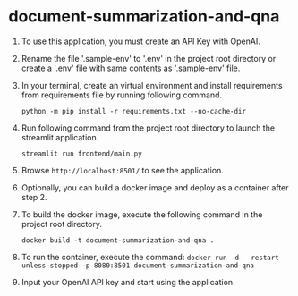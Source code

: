 # document-summarization-and-qna

1. To use this application, you must create an API Key with OpenAI.

2. Rename the file '.sample-env' to '.env' in the project root directory or create a '.env' file with same contents as '.sample-env' file.
    
3. In your terminal, create an virtual environment and install requirements from requirements file by running following command.

   `python -m pip install -r requirements.txt --no-cache-dir`

4. Run following command from the project root directory to launch the streamlit application.

   `streamlit run frontend/main.py`

5. Browse `http://localhost:8501/` to see the application.

6. Optionally, you can build a docker image and deploy as a container after step 2.

7. To build the docker image, execute the following command in the project root directory.

    `docker build -t document-summarization-and-qna .`

8. To run the container, execute the command: `docker run -d --restart unless-stopped -p 8080:8501 document-summarization-and-qna`

9. Input your OpenAI API key and start using the application.
